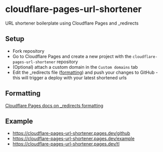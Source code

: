 # cloudflare-pages-url-shortener

URL shortener boilerplate using Cloudflare Pages and _redirects

## Setup
- Fork repository
- Go to Cloudflare Pages and create a new project with the `cloudflare-pages-url-shortener` repository
- (Optional) attach a custom domain in the `Custom domains` tab
- Edit the _redirects file ([formatting](https://developers.cloudflare.com/pages/platform/redirects)) and push your changes to GitHub - this will trigger a deploy with your latest shortened urls

## Formatting
[Cloudflare Pages docs on _redirects formatting](https://developers.cloudflare.com/pages/platform/redirects)

## Example
- https://cloudflare-pages-url-shortener.pages.dev/github
- https://cloudflare-pages-url-shortener.pages.dev/example
- https://cloudflare-pages-url-shortener.pages.dev/tl